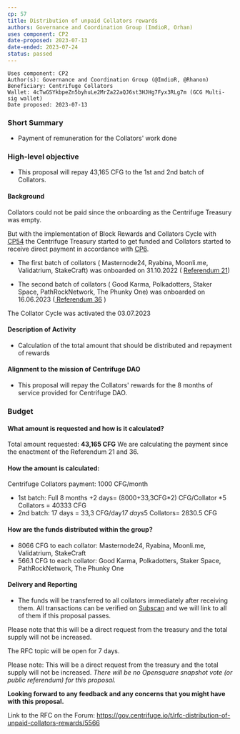 ```yaml
---
cp: 57
title: Distribution of unpaid Collators rewards 
authors: Governance and Coordination Group (ImdioR, Orhan)
uses component: CP2
date-proposed: 2023-07-13
date-ended: 2023-07-24
status: passed
---
```


```
Uses component: CP2
Author(s): Governance and Coordination Group (@ImdioR, @Rhanon)
Beneficiary: Centrifuge Collators
Wallet: 4cTwGSYkbpeZn5byhuLe2MrZa22aQJ6st3HJHg7Fyx3RLg7m (GCG Multi-sig wallet)
Date proposed: 2023-07-13
```
### Short Summary

- Payment of remuneration for the Collators' work done

### High-level objective

- This proposal will repay 43,165 CFG to the 1st and 2nd batch of Collators.

#### Background

Collators could not be paid since the onboarding as the Centrifuge Treasury was empty.

But with the implementation of Block Rewards and Collators Cycle with [CP54](https://gov.centrifuge.io/t/cp54-runtime-upgrade-1019/5533/2) the Centrifuge Treasury started to get funded and Collators started to receive direct payment in accordance with [CP6](https://github.com/centrifuge/cps/blob/main/cps/CP6.md).

- The first batch of collators ( Masternode24, Ryabina, Moonli.me, Validatrium, StakeCraft) was onboarded on 31.10.2022 ( [Referendum 21](https://centrifuge.subscan.io/referenda/21?tab=timeline))

- The second batch of collators ( Good Karma, Polkadotters, Staker Space, PathRockNetwork, The Phunky One) was onboarded on 16.06.2023 ([ Referendum 36](https://centrifuge.subscan.io/referenda/36) )

The Collator Cycle was activated the 03.07.2023

#### Description of Activity

- Calculation of the total amount that should be distributed and repayment of rewards

#### Alignment to the mission of Centrifuge DAO

- This proposal will repay the Collators' rewards for the 8 months of service provided for Centrifuge DAO.

### Budget

#### What amount is requested and how is it calculated?

Total amount requested: **43,165 CFG**
We are calculating the payment since the enactment of the Referendum 21 and 36.

#### How the amount is calculated:

Centrifuge Collators payment: 1000 CFG/month

* 1st batch: Full 8 months +2 days= (8000+33,3CFG*2) CFG/Collator *5 Collators = 40333 CFG
* 2nd batch: 17 days = 33,3 CFG/day*17 days*5 Collators= 2830.5 CFG


#### How are the funds distributed within the group?

* 8066 CFG to each collator: Masternode24, Ryabina, Moonli.me, Validatrium, StakeCraft
* 566.1 CFG to each collator: Good Karma, Polkadotters, Staker Space, PathRockNetwork, The Phunky One

#### Delivery and Reporting

- The funds will be transferred to all collators immediately after receiving them. All transactions can be verified on [Subscan](https://centrifuge.subscan.io/account/4cTwGSYkbpeZn5byhuLe2MrZa22aQJ6st3HJHg7Fyx3RLg7m?tab=transfer) and we will link to all of them if this proposal passes.


Please note that this will be a direct request from the treasury and the total supply will not be increased.

The RFC topic will be open for 7 days.

Please note:
This will be a direct request from the treasury and the total supply will not be increased.
*There will be no Opensquare snapshot vote (or public referendum) for this proposal.*

**Looking forward to any feedback and any concerns that you might have with this proposal.**

Link to the RFC on the Forum: https://gov.centrifuge.io/t/rfc-distribution-of-unpaid-collators-rewards/5566

